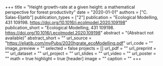 +++
title = "Height growth-rate at a given height: a mathematical perspective for forest productivity"
date = "2020-01-01"
authors = ["C. Salas-Eljatib"]
publication_types = ["2"]
publication = "Ecological Modelling, 431 109198. https://doi.org/10.1016/j.ecolmodel.2020.109198"
publication_short = "Ecological Modelling, 431 109198. https://doi.org/10.1016/j.ecolmodel.2020.109198"
abstract = "(Abstract not available)"
abstract_short = ""
url_source = "https://eljatib.com/myPubs/2020hgrate_ecoModelling.pdf"
url_code = ""
image_preview = ""
selected = false
projects = []
url_pdf = ""
url_preprint = ""
url_dataset = ""
url_project = ""
url_slides = ""
url_video = ""
url_poster = ""
math = true
highlight = true
[header]
image = ""
caption = ""
+++
